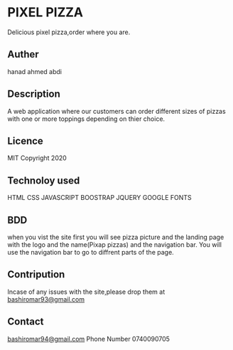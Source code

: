 # PIXEL PIZZA 
Delicious pixel pizza,order where you are.
## Auther
hanad ahmed abdi
## Description
 A web application where our customers can order different sizes of pizzas with one or more toppings depending on thier choice.
 ## Licence
 MIT Copyright 2020 
 ## Technoloy used
  HTML
  CSS 
  JAVASCRIPT
  BOOSTRAP
  JQUERY
  GOOGLE FONTS 
  
  ## BDD 
  when you vist the site first you will see  pizza picture and the landing page with the logo and the name(Pixap pizzas) and the navigation bar. You will use the navigation bar to go to diffrent parts of the page.
  ## Contripution
Incase of any issues with the site,please drop them at bashiromar93@gmail.com


  ## Contact
  bashiromar94@gmail.com
  Phone Number 0740090705


















 
